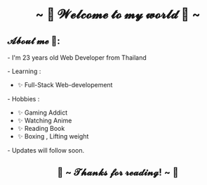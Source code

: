 <h1 align="center">~ 💖 𝓦𝓮𝓵𝓬𝓸𝓶𝓮 𝓽𝓸 𝓶𝔂 𝔀𝓸𝓻𝓵𝓭 💖 ~</h1>
<div align="center" dir="auto">
    <animated-image data-catalyst style="float: right;">
        <a target="_blank" rel="noopener noreferrer nofollow" href="https://github.com/namensy/my-profile/blob/main/tokyo.gif" data-target="animated-image.originalLink" hidden=""><img src="https://github.com/namensy/my-profile/blob/main/tokyo.gif" align="center"></a>
    </animated-image>
</div>
<h2> 𝓐𝓫𝓸𝓾𝓽 𝓶𝓮  💬: </h2>
<p>- I'm 23 years old Web Developer from Thailand</p>
<p>- Learning :</p>
<ul>
    <li>✨ Full-Stack Web-developement </li>
</ul>
<p>- Hobbies :</p>
<ul>
    <li>✨ Gaming Addict</li>
    <li>✨ Watching Anime</li>
    <li>✨ Reading Book</li>
    <li>✨ Boxing , Lifting weight</li>
</ul>
<p>- Updates will follow soon. </p>


<h2 align="center">💖 ~ 𝓣𝓱𝓪𝓷𝓴𝓼 𝓯𝓸𝓻 𝓻𝓮𝓪𝓭𝓲𝓷𝓰! ~ 💖</h2>
<div align="center" dir="auto">
    <animated-image data-catalyst style="float: right;">
        <a target="_blank" rel="noopener noreferrer nofollow" href="https://github.com/namensy/my-profile/blob/main/anime.gif" data-target="animated-image.originalLink" hidden=""><img src="https://github.com/namensy/my-profile/blob/main/anime.gif" align="center"></a>
    </animated-image>
</div>
<!--
**namensy/namensy** is a ✨ _special_ ✨ repository because its `README.md` (this file) appears on your GitHub profile.

Here are some ideas to get you started:

- 🔭 I’m currently working on ...
- 🌱 I’m currently learning ...
- 👯 I’m looking to collaborate on ...
- 🤔 I’m looking for help with ...
- 💬 Ask me about ...
- 📫 How to reach me: ...
- 😄 Pronouns: ...
- ⚡ Fun fact: ...
-->
